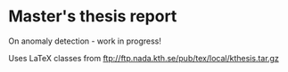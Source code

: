 Master's thesis report
======================

On anomaly detection - work in progress!

Uses LaTeX classes from ftp://ftp.nada.kth.se/pub/tex/local/kthesis.tar.gz
